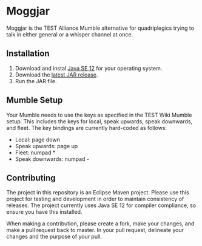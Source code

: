 # Moggjar
Moggjar is the TEST Alliance Mumble alternative for quadriplegics trying to talk in either general or a whisper channel at once.

## Installation
1. Download and instal [Java SE 12](https://www.oracle.com/technetwork/java/javase/downloads/jdk12-downloads-5295953.html) for your operating system.
2. Download the [latest JAR release](https://github.com/GoldenChrysus/Moggjar/releases).
3. Run the JAR file.

## Mumble Setup
Your Mumble needs to use the keys as specified in the TEST Wiki Mumble setup. This includes the keys for local, speak upwards, speak downwards, and fleet. The key bindings are currently hard-coded as follows:
* Local: page down
* Speak upwards: page up
* Fleet: numpad *
* Speak downwards: numpad -

## Contributing
The project in this repository is an Eclipse Maven project. Please use this project for testing and development in order to maintain consistency of releases. The project currently uses Java SE 12 for compiler compliance, so ensure you have this installed.

When making a contribution, please create a fork, make your changes, and make a pull request back to master. In your pull request, delineate your changes and the purpose of your pull.